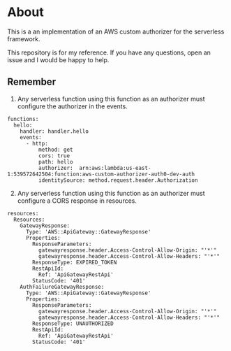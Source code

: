 # About

This is a an implementation of an AWS custom authorizer for the serverless framework. 

This repository is for my reference. If you have any questions, open an issue and I would be happy to help. 

## Remember

1. Any serverless function using this function as an authorizer must configure the authorizer in the events.
```
functions:
  hello:
    handler: handler.hello
    events:
      - http:
          method: get
          cors: true
          path: hello
          authorizer:  arn:aws:lambda:us-east-1:539572642504:function:aws-custom-authorizer-auth0-dev-auth
          identitySource: method.request.header.Authorization 
```

2. Any serverless function using this function as an authorizer must configure a CORS response in resources. 
```
resources:
  Resources:    
    GatewayResponse:
      Type: 'AWS::ApiGateway::GatewayResponse'
      Properties:
        ResponseParameters:
          gatewayresponse.header.Access-Control-Allow-Origin: "'*'"
          gatewayresponse.header.Access-Control-Allow-Headers: "'*'"
        ResponseType: EXPIRED_TOKEN
        RestApiId:
          Ref: 'ApiGatewayRestApi'
        StatusCode: '401'
    AuthFailureGatewayResponse:
      Type: 'AWS::ApiGateway::GatewayResponse'
      Properties:
        ResponseParameters:
          gatewayresponse.header.Access-Control-Allow-Origin: "'*'"
          gatewayresponse.header.Access-Control-Allow-Headers: "'*'"
        ResponseType: UNAUTHORIZED
        RestApiId:
          Ref: 'ApiGatewayRestApi'
        StatusCode: '401'
```
